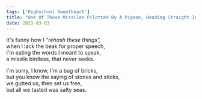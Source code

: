 ```yaml
---
tags: ['Highschool Sweetheart']
title: "One Of Those Missiles Pilotted By A Pigeon, Heading Straight Into The Ocean: Choice In Theory Doesn't Mean Freedom In Practice"
date: 2023-03-03
---
```


It's funny how I *"rehash these things",*  
when I lack the beak for proper speech,  
I'm eating the words I meant to speak,  
a missile birdless, that never seeks.

I'm sorry, I know, I'm a bag of bricks,  
but you know the saying of stones and sticks,  
we gutted us, then set us free,  
but all we tasted was salty seas.
